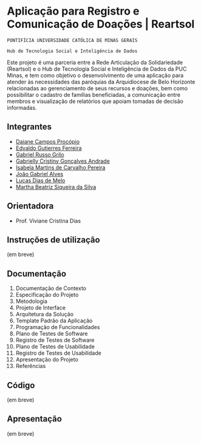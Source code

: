 # Aplicação para Registro e Comunicação de Doações | Reartsol

`PONTIFÍCIA UNIVERSIDADE CATÓLICA DE MINAS GERAIS`

`Hub de Tecnologia Social e Inteligência de Dados`

Este projeto é uma parceria entre a Rede Articulação da Solidariedade (Reartsol) e o Hub de Tecnologia Social e Inteligência de Dados da PUC Minas, e tem como objetivo o desenvolvimento de uma aplicação para atender às necessidades das paróquias da Arquidiocese de Belo Horizonte relacionadas ao gerenciamento de seus recursos e doações, bem como possibilitar o cadastro de famílias beneficiadas, a comunicação entre membros e visualização de relatórios que apoiam tomadas de decisão informadas.

## Integrantes

* [Daiane Campos Procópio](https://github.com/procopiodaiane)
* [Edvaldo Gutierres Ferreira](https://github.com/edvaldo-gutierres)
* [Gabriel Russo Grilo](https://github.com/GabrielRGrilo)
* [Gabrielly Cristiny Gonçalves Andrade](https://github.com/gabsandrade)
* [Isabela Martins de Carvalho Pereira](https://github.com/isabelamartinez)
* [João Gabriel Alves](https://github.com/algabr)
* [Lucas Dias de Melo](https://github.com/lucasmelo7755)
* [Martha Beatriz Siqueira da Silva](https://github.com/marthabea)

## Orientadora

* Prof. Viviane Cristina Dias

## Instruções de utilização

(em breve)

## Documentação

1. Documentação de Contexto
2. Especificação do Projeto
3. Metodologia
4. Projeto de Interface
5. Arquitetura da Solução
6. Template Padrão da Aplicação
7. Programação de Funcionalidades
8. Plano de Testes de Software
9. Registro de Testes de Software
10. Plano de Testes de Usabilidade
11. Registro de Testes de Usabilidade
12. Apresentação do Projeto
13. Referências

## Código

(em breve)

## Apresentação

(em breve)
